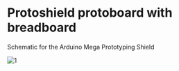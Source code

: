 # Protoshield protoboard with breadboard

Schematic for the Arduino Mega Prototyping Shield


![1](https://github.com/WhaddaMakers/Protoshield_protoboard_with_breadboard/blob/main/WPSH216.jpg)

